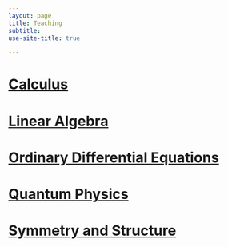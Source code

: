 ```yaml
---
layout: page
title: Teaching
subtitle: 
use-site-title: true

---
```


# [Calculus](https://somphene.github.io/teaching/calculus)
# [Linear Algebra](https://somphene.github.io/teaching/linearalgebra)
# [Ordinary Differential Equations](https://somphene.github.io/teaching/odes)
# [Quantum Physics](https://somphene.github.io/teaching/quantumphysics)
# [Symmetry and Structure](https://somphene.github.io/teaching/symmetry)   
 


